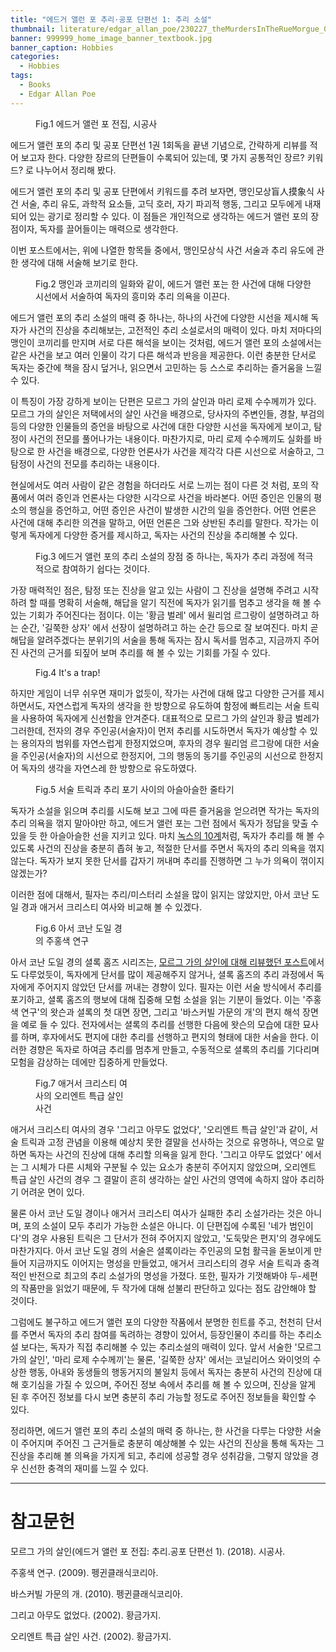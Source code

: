 ```yaml
---
title: "에드거 앨런 포 추리·공포 단편선 1: 추리 소설"
thumbnail: literature/edgar_allan_poe/230227_theMurdersInTheRueMorgue_00.jpg
banner: 999999_home_image_banner_textbook.jpg
banner_caption: Hobbies
categories:
  - Hobbies
tags:
  - Books
  - Edgar Allan Poe
---
```


<figure class="align-center" style="width: 200px">
  <a href="/assets/images/literature/edgar_allan_poe/220120_EdgarAllanPoe_00.jpg">
  <img src="{{ site.url }}{{ site.baseurl }}/assets/images/literature/edgar_allan_poe/220120_EdgarAllanPoe_00.jpg" alt="">
  </a>
  <figcaption>
  Fig.1 에드거 앨런 포 전집, 시공사
  </figcaption>
</figure>

에드거 앨런 포의 추리 및 공포 단편선 1권 1회독을 끝낸 기념으로, 간략하게 리뷰를 적어 보고자 한다. 다양한 장르의 단편들이 수록되어 있는데, 몇 가지 공통적인 장르? 키워드? 로 나누어서 정리해 봤다.

에드거 앨런 포의 추리 및 공포 단편에서 키워드를 추려 보자면, 맹인모상盲人摸象식 사건 서술, 추리 유도, 과학적 요소들, 고딕 호러, 자기 파괴적 행동, 그리고 모두에게 내재되어 있는 광기로 정리할 수 있다. 이 점들은 개인적으로 생각하는 에드거 앨런 포의 장점이자, 독자를 끌어들이는 매력으로 생각한다.

이번 포스트에서는, 위에 나열한 항목들 중에서, 맹인모상식 사건 서술과 추리 유도에 관한 생각에 대해 서술해 보기로 한다.

<figure class="align-center" style="width: 450px">
  <a href="/assets/images/literature/edgar_allan_poe/230227_blindmen_Elephant_01.png">
  <img src="{{ site.url }}{{ site.baseurl }}/assets/images/literature/edgar_allan_poe/230227_blindmen_Elephant_01.png" alt="">
  </a>
  <figcaption>
  Fig.2 맹인과 코끼리의 일화와 같이, 에드거 앨런 포는 한 사건에 대해 다양한 시선에서 서술하여 독자의 흥미와 추리 의욕을 이끈다.
  </figcaption>
</figure>

에드거 앨런 포의 추리 소설의 매력 중 하나는, 하나의 사건에 다양한 시선을 제시해 독자가 사건의 진상을 추리해보는, 고전적인 추리 소설로서의 매력이 있다. 마치 저마다의 맹인이 코끼리를 만지며 서로 다른 해석을 보이는 것처럼, 에드거 앨런 포의 소설에서는 같은 사건을 보고 여러 인물이 각기 다른 해석과 반응을 제공한다. 이런 충분한 단서로 독자는 중간에 책을 잠시 덮거나, 읽으면서 고민하는 등 스스로 추리하는 즐거움을 느낄 수 있다.

이 특징이 가장 강하게 보이는 단편은 모르그 가의 살인과 마리 로제 수수께끼가 있다. 모르그 가의 살인은 저택에서의 살인 사건을 배경으로, 당사자의 주변인들, 경찰, 부검의 등의 다양한 인물들의 증언을 바탕으로 사건에 대한 다양한 시선을 독자에게 보이고, 탐정이 사건의 전모를 풀어나가는 내용이다. 마찬가지로, 마리 로제 수수께끼도 실화를 바탕으로 한 사건을 배경으로, 다양한 언론사가 사건을 제각각 다른 시선으로 서술하고, 그 탐정이 사건의 전모를 추리하는 내용이다.

현실에서도 여러 사람이 같은 경험을 하더라도 서로 느끼는 점이 다른 것 처럼, 포의 작품에서 여러 증인과 언론사는 다양한 시각으로 사건을 바라본다. 어떤 증인은 인물의 평소의 행실을 증언하고, 어떤 증인은 사건이 발생한 시간의 일을 증언한다. 어떤 언론은 사건에 대해 추리한 의견을 말하고, 어떤 언론은 그와 상반된 추리를 말한다. 작가는 이렇게 독자에게 다양한 증거를 제시하고, 독자는 사건의 진상을 추리해볼 수 있다.

<figure class="align-center" style="width: 450px">
  <a href="/assets/images/literature/edgar_allan_poe/230227_answerSheet_02.jpg">
  <img src="{{ site.url }}{{ site.baseurl }}/assets/images/literature/edgar_allan_poe/230227_answerSheet_02.jpg" alt="">
  </a>
  <figcaption>
  Fig.3 에드거 앨런 포의 추리 소설의 장점 중 하나는, 독자가 추리 과정에 적극적으로 참여하기 쉽다는 것이다.
  </figcaption>
</figure>

가장 매력적인 점은, 탐정 또는 진상을 알고 있는 사람이 그 진상을 설명해 주려고 시작하려 할 때를 명확히 서술해, 해답을 알기 직전에 독자가 읽기를 멈추고 생각을 해 볼 수 있는 기회가 주어진다는 점이다. 이는 '황금 벌레' 에서 윌리엄 르그랑이 설명하려고 하는 순간, '길쭉한 상자' 에서 선장이 설명하려고 하는 순간 등으로 잘 보여진다. 마치 곧 해답을 알려주겠다는 분위기의 서술을 통해 독자는 잠시 독서를 멈추고, 지금까지 주어진 사건의 근거를 되짚어 보며 추리를 해 볼 수 있는 기회를 가질 수 있다.

<figure class="align-center">
  <a href="/assets/images/literature/edgar_allan_poe/230227_its_a_trap_00.jpg">
  <img src="{{ site.url }}{{ site.baseurl }}/assets/images/literature/edgar_allan_poe/230227_its_a_trap_00.jpg" alt="">
  </a>
  <figcaption>
  Fig.4 It's a trap!
  </figcaption>
</figure>

하지만 게임이 너무 쉬우면 재미가 없듯이, 작가는 사건에 대해 많고 다양한 근거를 제시하면서도, 자연스럽게 독자의 생각을 한 방향으로 유도하여 함정에 빠트리는 서술 트릭을 사용하여 독자에게 신선함을 안겨준다. 대표적으로 모르그 가의 살인과 황금 벌레가 그러한데, 전자의 경우 주인공(서술자)이 먼저 추리를 시도하면서 독자가 예상할 수 있는 용의자의 범위를 자연스럽게 한정지었으며, 후자의 경우 윌리엄 르그랑에 대한 서술을 주인공(서술자)의 시선으로 한정지어, 그의 행동의 동기를 주인공의 시선으로 한정지어 독자의 생각을 자연스레 한 방향으로 유도하였다.

<figure class="align-center">
  <a href="/assets/images/literature/edgar_allan_poe/230227_tightrope_00.jpg">
  <img src="{{ site.url }}{{ site.baseurl }}/assets/images/literature/edgar_allan_poe/230227_tightrope_00.jpg" alt="">
  </a>
  <figcaption>
  Fig.5 서술 트릭과 추리 포기 사이의 아슬아슬한 줄타기
  </figcaption>
</figure>

독자가 소설을 읽으며 추리를 시도해 보고 그에 따른 즐거움을 얻으려면 작가는 독자의 추리 의욕을 꺾지 말아야만 하고, 에드거 앨런 포는 그런 점에서 독자가 정답을 맞출 수 있을 듯 한 아슬아슬한 선을 지키고 있다. 마치 <a href="https://en.wikipedia.org/wiki/Golden_Age_of_Detective_Fiction">녹스의 10계</a>처럼, 독자가 추리를 해 볼 수 있도록 사건의 진상을 충분히 좁혀 놓고, 적절한 단서를 주면서 독자의 추리 의욕을 꺾지 않는다. 독자가 보지 못한 단서를 갑자기 꺼내며 추리를 진행하면 그 누가 의욕이 꺾이지 않겠는가?

이러한 점에 대해서, 필자는 추리/미스터리 소설을 많이 읽지는 않았지만, 아서 코난 도일 경과 애거서 크리스티 여사와 비교해 볼 수 있겠다.

<figure class="align-center" style="width: 150px">
  <a href="/assets/images/literature/edgar_allan_poe/230227_aStudyInScarlet_00.jpg">
  <img src="{{ site.url }}{{ site.baseurl }}/assets/images/literature/edgar_allan_poe/230227_aStudyInScarlet_00.jpg" alt="">
  </a>
  <figcaption>
  Fig.6 아서 코난 도일 경의 주홍색 연구
  </figcaption>
</figure>

아서 코난 도일 경의 셜록 홈즈 시리즈는, <a href="https://ingyu-lee.github.io/hobbies/edgar-allan-poe-the-murders-in-the-rue-morgue/">모르그 가의 살인에 대해 리뷰했던 포스트</a>에서도 다루었듯이, 독자에게 단서를 많이 제공해주지 않거나, 셜록 홈즈의 추리 과정에서 독자에게 주어지지 않았던 단서를 꺼내는 경향이 있다. 필자는 이런 서술 방식에서 추리를 포기하고, 셜록 홈즈의 행보에 대해 집중해 모험 소설을 읽는 기분이 들었다. 이는 '주홍색 연구'의 왓슨과 셜록의 첫 대면 장면, 그리고 '바스커빌 가문의 개'의 편지 해석 장면을 예로 들 수 있다. 전자에서는 셜록의 추리를 선행한 다음에 왓슨의 모습에 대한 묘사를 하며, 후자에서도 편지에 대한 추리를 선행하고 편지의 형태에 대한 서술을 한다. 이러한 경향은 독자로 하여금 추리를 멈추게 만들고, 수동적으로 셜록의 추리를 기다리며 모험을 감상하는 데에만 집중하게 만들었다.

<figure class="align-center" style="width: 150px">
  <a href="/assets/images/literature/edgar_allan_poe/230227_murderOnTheOrientExpress_00.jpg">
  <img src="{{ site.url }}{{ site.baseurl }}/assets/images/literature/edgar_allan_poe/230227_murderOnTheOrientExpress_01.jpg" alt="">
  </a>
  <figcaption>
  Fig.7 애거서 크리스티 여사의 오리엔트 특급 살인 사건
  </figcaption>
</figure>

애거서 크리스티 여사의 경우 '그리고 아무도 없었다', '오리엔트 특급 살인'과 같이, 서술 트릭과 고정 관념을 이용해 예상치 못한 결말을 선사하는 것으로 유명하나, 역으로 말하면 독자는 사건의 진상에 대해 추리할 의욕을 잃게 한다. '그리고 아무도 없었다' 에서는 그 시체가 다른 시체와 구분될 수 있는 요소가 충분히 주어지지 않았으며, 오리엔트 특급 살인 사건의 경우 그 결말이 흔히 생각하는 살인 사건의 영역에 속하지 않아 추리하기 어려운 면이 있다.

물론 아서 코난 도일 경이나 애거서 크리스티 여사가 실패한 추리 소설가라는 것은 아니며, 포의 소설이 모두 추리가 가능한 소설은 아니다. 이 단편집에 수록된 '네가 범인이다'의 경우 사용된 트릭은 그 단서가 전혀 주어지지 않았고, '도둑맞은 편지'의 경우에도 마찬가지다. 아서 코난 도일 경의 서술은 셜록이라는 주인공의 모험 활극을 돋보이게 만들어 지금까지도 이어지는 명성을 만들었고, 애거서 크리스티의 경우 서술 트릭과 충격적인 반전으로 최고의 추리 소설가의 명성을 가졌다. 또한, 필자가 기껏해봐야 두-세편의 작품만을 읽었기 때문에, 두 작가에 대해 섣불리 판단하고 있다는 점도 감안해야 할 것이다.

그럼에도 불구하고 에드거 앨런 포의 다양한 작품에서 분명한 힌트를 주고, 천천히 단서를 주면서 독자의 추리 참여를 독려하는 경향이 있어서, 등장인물이 추리를 하는 추리소설 보다는, 독자가 직접 추리해볼 수 있는 추리소설의 매력이 있다. 앞서 서술한 '모르그 가의 살인', '마리 로제 수수께끼'는 물론, '길쭉한 상자' 에서는 코닐리어스 와이엇의 수상한 행동, 아내와 동생들의 행동거지의 불일치 등에서 독자는 충분히 사건의 진상에 대해 호기심을 가질 수 있으며, 주어진 정보 속에서 추리를 해 볼 수 있으며, 진상을 알게 된 후 주어진 정보를 다시 보면 충분히 추리 가능할 정도로 주어진 정보들을 확인할 수 있다.

정리하면, 에드거 앨런 포의 추리 소설의 매력 중 하나는, 한 사건을 다루는 다양한 서술이 주어지며 주어진 그 근거들로 충분히 예상해볼 수 있는 사건의 진상을 통해 독자는 그 진상을 추리해 볼 의욕을 가지게 되고, 추리에 성공할 경우 성취감을, 그렇지 않았을 경우 신선한 충격의 재미를 느낄 수 있다.

---
# 참고문헌

모르그 가의 살인(에드거 앨런 포 전집: 추리.공포 단편선 1). (2018). 시공사.

주홍색 연구. (2009). 펭귄클래식코리아.

바스커빌 가문의 개. (2010). 펭귄클래식코리아.

그리고 아무도 없었다. (2002). 황금가지.

오리엔트 특급 살인 사건. (2002). 황금가지.
